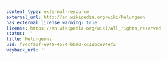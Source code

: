 ```yaml
---
content_type: external-resource
external_url: http://en.wikipedia.org/wiki/Melungeon
has_external_license_warning: true
license: https://en.wikipedia.org/wiki/All_rights_reserved
status: ''
title: Melungeons
uid: f9dcfa0f-e94a-4574-bba0-cc18bce94ef2
wayback_url: ''
---
```


